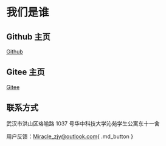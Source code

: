 # 我们是谁

## Github 主页

[Github](https://github.com/Slapaf)

## Gitee 主页

[Gitee](https://gitee.com/anotheronezjy)

## 联系方式

武汉市洪山区珞喻路 1037 号华中科技大学沁苑学生公寓东十一舍

用户反馈：[<Miracle_zjy@outlook.com>](#){ .md_button }
